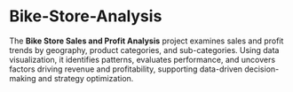 # Bike-Store-Analysis
The **Bike Store Sales and Profit Analysis** project examines sales and profit trends by geography, product categories, and sub-categories. Using data visualization, it identifies patterns, evaluates performance, and uncovers factors driving revenue and profitability, supporting data-driven decision-making and strategy optimization.


